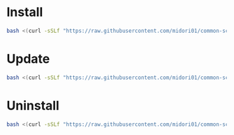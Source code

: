 # Install
```bash
bash <(curl -sSLf "https://raw.githubusercontent.com/midori01/common-scripts/main/shadow-tls/install.sh")
```

# Update
```bash
bash <(curl -sSLf "https://raw.githubusercontent.com/midori01/common-scripts/main/shadow-tls/install.sh") update
```

# Uninstall
```bash
bash <(curl -sSLf "https://raw.githubusercontent.com/midori01/common-scripts/main/shadow-tls/install.sh") uninstall
```
